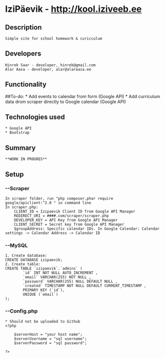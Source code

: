 # IziPäevik - http://kool.iziveeb.ee
## Description
    Simple site for school homework & curicculum

## Developers
	Hinrek Saar - developer, hinrek@gmail.com
	Alar Aasa - developer, alar@alaraasa.ee

## Functionality

##To-do:
    * Add events to calendar from form (Google API) 
    * Add curriculum data drom scraper directly to Google calendar (Google API) 

## Technologies used
    * Google API
	* Bootstrap

## Summary
    **WORK IN PROGRES**

## Setup       
### --Scraper
    In scraper folder, run "php composer.phar require google/apiclient:^2.0 " in command line
    In scraper.php:
        CLIENT_ID = Izipaevik Client ID from Google API Manager
        REDIRECT_URI = ####.com/scraper/scraper.php
        DEVELOPER_KEY = API Key from Google API Manager
        CLIENT_SECRET = Secret key from Google API Manager
        $groupAddress: Specific calendar IDs. In Google Calendar: Calendar settings -> Calendar Address -> Calendar ID

### --MySQL
    1. Create database:
    CREATE DATABASE izipaevik;
    2. Create table:
    CREATE TABLE `izipaevik`.`admins` (
            `id` INT NOT NULL AUTO_INCREMENT ,  
            `email` VARCHAR(255) NOT NULL ,  
            `password` VARCHAR(255) NULL DEFAULT NULL ,  
            `created` TIMESTAMP NOT NULL DEFAULT CURRENT_TIMESTAMP ,  
            PRIMARY KEY (`id`), 
            UNIQUE (`email`) 
    );

### --Config.php
    * Should not be uploaded to Github
    <?php
    
        $serverHost = "your host name";
        $serverUsername = "sql username";
        $serverPassword = "sql password";
    
    ?>